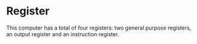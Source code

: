 # Register 

This computer has a total of four registers: two general purpose registers, an output register and an instruction register. 

